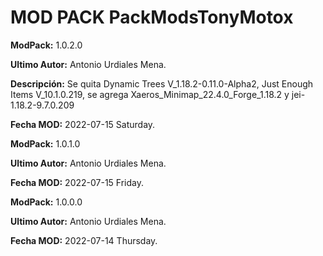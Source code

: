 # MOD PACK PackModsTonyMotox

**ModPack:** 1.0.2.0

**Ultimo Autor:** Antonio Urdiales Mena.

**Descripción:** Se quita Dynamic Trees V_1.18.2-0.11.0-Alpha2, Just Enough Items V_10.1.0.219, se agrega Xaeros_Minimap_22.4.0_Forge_1.18.2 y jei-1.18.2-9.7.0.209

**Fecha MOD:** 2022-07-15 Saturday.


**ModPack:** 1.0.1.0

**Ultimo Autor:** Antonio Urdiales Mena.

**Fecha MOD:** 2022-07-15 Friday.


**ModPack:** 1.0.0.0

**Ultimo Autor:** Antonio Urdiales Mena.

**Fecha MOD:** 2022-07-14 Thursday.